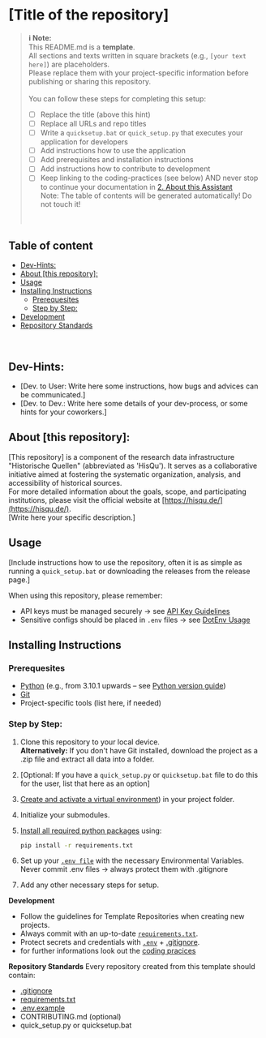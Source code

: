 # [Title of the repository]

> **:information_source: Note:**  
> This README.md is a **template**.  
> All sections and texts written in square brackets (e.g., `[your text here]`) are placeholders.  
> Please replace them with your project-specific information before publishing or sharing this repository.  
><br/>
> You can follow these steps for completing this setup:
> - [ ] Replace the title (above this hint)
> - [ ] Replace all URLs and repo titles 
> - [ ] Write a `quicksetup.bat` or `quick_setup.py` that executes your application for developers
> - [ ] Add instructions how to use the application
> - [ ] Add prerequisites and installation instructions
> - [ ] Add instructions how to contribute to development
> - [ ] Keep linking to the coding-practices (see below)
> AND never stop to continue your documentation in [2. About this Assistant](#2-about-this-assistant)  
> Note: The table of contents will be generated automatically! Do not touch it!
> <br/>

## Table of content

<!-- toc -->

- [Dev-Hints:](#dev-hints)
- [About [this repository]:](#about-this-repository)
- [Usage](#usage)
- [Installing Instructions](#installing-instructions)
  * [Prerequesites](#prerequesites)
  * [Step by Step:](#step-by-step)
- [Development](#development)
- [Repository Standards](#repository-standards)

<!-- tocstop -->

<!-- /toc -->
<br/>

## Dev-Hints:
- [Dev. to User: Write here some instructions, how bugs and advices can be communicated.]
- [Dev. to Dev.: Write here some details of your dev-process, or some hints for your coworkers.]

## About [this repository]:
[This repository] is a component of the research data infrastructure "Historische Quellen" (abbreviated as 'HisQu'). It serves as a collaborative initiative aimed at fostering the systematic organization, analysis, and accessibility of historical sources.  
For more detailed information about the goals, scope, and participating institutions, please visit the official website at [https://hisqu.de/](https://hisqu.de/).  
[Write here your specific description.]

## Usage
[Include instructions how to use the repository, often it is as simple as running a `quick_setup.bat` or downloading the releases from the release page.]  

When using this repository, please remember:
- API keys must be managed securely → see [API Key Guidelines]([../UsingAPIKeys/](https://github.com/HisQu/.github-private/tree/main/coding-practices/UsingAPIKeys))  
- Sensitive configs should be placed in `.env` files → see [DotEnv Usage]([../DotEnv/](https://github.com/HisQu/.github-private/tree/main/coding-practices/DotEnv))  

## Installing Instructions

### Prerequesites
- [Python](https://wiki.python.org/moin/BeginnersGuide/Download) (e.g., from 3.10.1 upwards – see [Python version guide](https://devguide.python.org/versions/))  
- [Git](https://git-scm.com/)  
- Project-specific tools (list here, if needed)  

### Step by Step:
1. Clone this repository to your local device.  
   **Alternatively:** If you don't have Git installed, download the project as a .zip file and extract all data into a folder.
2. [Optional: If you have a `quick_setup.py` or `quicksetup.bat` file to do this for the user, list that here as an option]   
3. [Create and activate a virtual environment](https://github.com/HisQu/.github-private/tree/main/coding-practices/PythonVENV)) in your project folder.  
4. Initialize your submodules.  
5. [Install all required python packages]([../PythonRequirementsText/](https://github.com/HisQu/.github-private/tree/main/coding-practices/PythonRequirementsText)) using:  

   ```bash
   pip install -r requirements.txt
   ```
6. Set up your [``.env file``](https://github.com/HisQu/.github-private/tree/main/coding-practices/DotEnv) with the necessary Environmental Variables. Never commit .env files → always protect them with .gitignore
7. Add any other necessary steps for setup.

**Development**
- Follow the guidelines for Template Repositories when creating new projects.
- Always commit with an up-to-date [``requirements.txt``](https://github.com/HisQu/.github-private/tree/main/coding-practices/PythonRequirementsText).
- Protect secrets and credentials with [``.env``](https://github.com/HisQu/.github-private/tree/main/coding-practices/DotEnv) + [.gitignore](https://github.com/HisQu/.github-private/tree/main/coding-practices/GitIgnore).
- for further informations look out the [coding pracices](https://github.com/HisQu/.github-private/tree/main/coding-practices)

**Repository Standards**
Every repository created from this template should contain:
- [.gitignore](https://github.com/HisQu/.github-private/tree/main/coding-practices/GitIgnore)
- [requirements.txt](https://github.com/HisQu/.github-private/tree/main/coding-practices/PythonRequirementsText)
- [.env.example](https://github.com/HisQu/.github-private/tree/main/coding-practices/DotEnv)
- CONTRIBUTING.md (optional)
- quick_setup.py or quicksetup.bat


